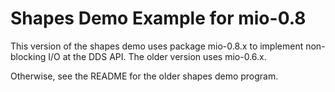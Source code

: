 # Shapes Demo Example for mio-0.8

This version of the shapes demo uses package mio-0.8.x to implement non-blocking I/O
at the DDS API. The older version uses mio-0.6.x.

Otherwise, see the README for the older shapes demo program.





